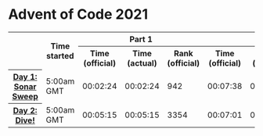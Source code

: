 # Advent of Code 2021

<table>
  <col>
  <colgroup span="2"></colgroup>
  <colgroup span="2"></colgroup>
  <tr>
    <td rowspan="2"></td>
    <th rowspan="2" colspan="1" scope="colgroup">Time started</th>
    <th colspan="3" scope="colgroup">Part 1</th>
    <th colspan="3" scope="colgroup">Part 2</th>
  </tr>
  <tr>
    <th scope="col">Time (official)</th>
    <th scope="col">Time (actual)</th>
    <th scope="col">Rank (official)</th>
    <th scope="col">Time (official)</th>
    <th scope="col">Time (actual)</th>
    <th scope="col">Rank (official)</th>
  </tr>
  <tr>
    <th scope="row"><a href="/day1">Day 1: Sonar Sweep</a></th>
    <td>5:00am GMT</td>
    <td>00:02:24</td>
    <td>00:02:24</td>
    <td>942</td>
    <td>00:07:38</td>
    <td>00:07:38</td>
    <td>1553</td>
  </tr>
  <tr>
    <th scope="row"><a href="/day2">Day 2: Dive!</a></th>
    <td>5:00am GMT</td>
    <td>00:05:15</td>
    <td>00:05:15</td>
    <td>3354</td>
    <td>00:07:01</td>
    <td>00:07:01</td>
    <td>2180</td>
  </tr>
</table>